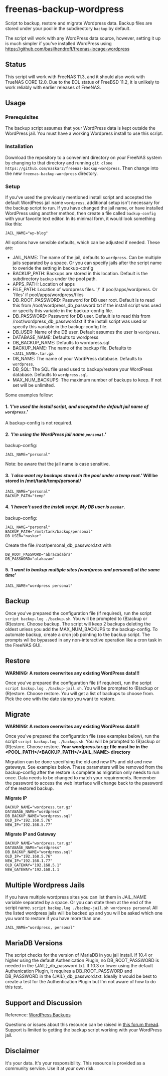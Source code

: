 # freenas-backup-wordpress
Script to backup, restore and migrate Wordpress data. Backup files are stored under your pool in the subdirectory `backup` by default.

The script will work with any WordPress data source, however, setting it up is much simpler if you've installed WordPress using https://github.com/basilhendroff/freenas-iocage-wordpress

## Status
This script will work with FreeNAS 11.3, and it should also work with TrueNAS CORE 12.0.  Due to the EOL status of FreeBSD 11.2, it is unlikely to work reliably with earlier releases of FreeNAS.

## Usage

### Prerequisites
The backup script assumes that your WordPress data is kept outside the WordPress jail.
You must have a working Wordpress install to use this script.

### Installation
Download the repository to a convenient directory on your FreeNAS system by changing to that directory and running `git clone https://github.com/naskar2/freenas-backup-wordpress`.  Then change into the new `freenas-backup-wordpress` directory.

### Setup
If you've used the previously mentioned install script and accepted the default WordPress jail name `wordpress`, additional setup isn't necessary for the backup script to run. If you have changed the jail name, or have installed WordPress using another method, then create a file called `backup-config` with your favorite text editor.  In its minimal form, it would look something like this:

```
JAIL_NAME="wp-blog"
```
All options have sensible defaults, which can be adjusted if needed. These are:

- JAIL_NAME: The name of the jail, defaults to `wordpress`. Can be multiple jails separated by a space. Or you can specify jails after the script name to overide the setting in backup-config
- BACKUP_PATH: Backups are stored in this location. Default is the subdirectory `backup` under the pool path.
- APPS_PATH: Location of apps
- FILE_PATH: Location of wordpress files. '/' if pool/apps/wordpress. Or 'files' if pool/apps/wordpress/files
- DB_ROOT_PASSWORD: Password for DB user root. Default is to read this from /root/wordpress_db_password.txt if the install script was used or specify this variable in the backup-config file. 
- DB_PASSWORD: Password for DB user. Default is to read this from /root/wordpress_db_password.txt if the install script was used or specify this variable in the backup-config file. 
- DB_USER: Name of the DB user. Default assumes the user is `wordpress`.
- DATABASE_NAME: Defaults to wordpress
- DB_BACKUP_NAME: Defaults to wordpress.sql
- BACKUP_NAME: The name of the backup file. Defaults to `<JAIL_NAME>.tar.gz`. 
- DB_NAME: The name of your WordPress database. Defaults to `wordpress`.
- DB_SQL: The SQL file used used to backup/restore your WordPress database. Defaults to `wordpress.sql`.
- MAX_NUM_BACKUPS: The maximum number of backups to keep. If not set will be unlimited.

Some examples follow:

#### 1. *'I've used the install script, and accepted the default jail name of `wordpress`.'*
A backup-config is not required.

#### 2. *'I'm using the WordPress jail name `personal`.'*
backup-config:
```
JAIL_NAME="personal"
```
Note: be aware that the jail name is case sensitive.

#### 3. *`I also want my backups stored in the pool under a temp root.'* Will be stored in /mnt/tank/temp/personal/
```
JAIL_NAME="personal"
BACKUP_PATH="temp"
```

#### 4. *'I haven't used the install script. My DB user is `naskar`.*
backup-config:
```
JAIL_NAME="personal"
BACKUP_PATH="/mnt/tank/backup/personal"
DB_USER="naskar"
```

Create the file /root/personal_db_password.txt with
```
DB_ROOT_PASSWORD="abracadabra"
DB_PASSWORD="alakazam"
```

#### 5. *'I want to backup multiple sites (wordpress and personal) at the same time'*
```
JAIL_NAME="wordpress personal"
```

## Backup
Once you've prepared the configuration file (if required), run the script `script backup.log ./backup.sh`. You will be prompted to (B)ackup or (R)estore. Choose backup. 
The script will keep 2 backups deleting the oldest unless you add the MAX_NUM_BACKUPS to the backup-config. 
To automate backup, create a cron job pointing to the backup script. The prompts wll be bypassed in any non-interactive operation like a cron task in the FreeNAS GUI.

## Restore
**WARNING: A restore overwrites any existing WordPress data!!!**

Once you've prepared the configuration file (if required), run the script `script backup.log ./backup-jail.sh`. You will be prompted to (B)ackup or (R)estore. Choose restore.
You will get a list of backups to choose from. Pick the one with the date stamp you want to restore.


## Migrate
**WARNING: A restore overwrites any existing WordPress data!!!**

Once you've prepared the configuration file (see examples below), run the script `script backup.log ./backup.sh`. You will be prompted to (B)ackup or (R)estore. Choose restore.
**Your wordpress.tar.gz file must be in the <POOL_PATH>/<BACKUP_PATH>/<JAIL_NAME> directory**

Migration can be done specifying the old and new IPs and old and new gateways. See examples below.
These parameters will be removed from the backup-config after the restore is complete as migration only needs to run once.
Data needs to be changed to match your requirements. Remember the password to access the web interface will change back to the password of the restored backup.

**Migrate IP**
```
BACKUP_NAME="wordpress.tar.gz"
DATABASE_NAME="wordpress"
DB_BACKUP_NAME="wordpress.sql"
OLD_IP="192.168.5.76"
NEW_IP="192.168.5.77"
```

**Migrate IP and Gateway**
```
BACKUP_NAME="wordpress.tar.gz"
DATABASE_NAME="wordpress"
DB_BACKUP_NAME="wordpress.sql"
OLD_IP="192.168.5.76"
NEW_IP="192.168.1.77"
OLD_GATEWAY="192.168.5.1"
NEW_GATEWAY="192.168.1.1
```

## Multiple Wordpress Jails
If you have multiple wordpress sites you can list them in JAIL_NAME variable separated by a space.  Or you can state them at the end of the script name. `script backup.log ./backup-jail.sh wordpress personal`
All the listed wordpress jails will be backed up and you will be asked which one you want to restore if you have more than one. 
```
JAIL_NAME="wordpress, personal"
```

## MariaDB Versions
The script checks for the version of MariaDB in you jail install.  If 10.4 or higher using the default Authenication Plugin, no DB_ROOT_PASSWORD is needed in the {JAIL}_db_password.txt.
If 10.3 or lower using the default Authenication Plugin, it requires a DB_ROOT_PASSWORD and DB_PASSWORD in the {JAIL}_db_password.txt.
Ideally it would be best to create a test for the Authentication Plugin but I'm not aware of how to do this test.

## Support and Discussion
Reference: [WordPress Backups](https://wordpress.org/support/article/wordpress-backups/)

Questions or issues about this resource can be raised in [this forum thread](https://www.ixsystems.com/community/threads/wordpress-backup-restore-and-migrate-script.87776/). Support is limited to getting the backup script working with your WordPress jail. 

## Disclaimer
It's your data. It's your responsibility. This resource is provided as a community service. Use it at your own risk.

